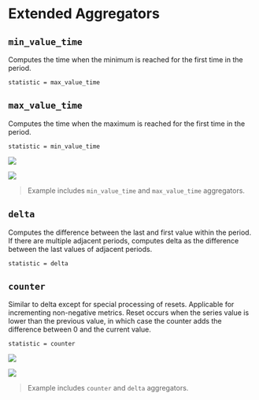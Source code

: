 # Extended Aggregators

## `min_value_time`

Computes the time when the minimum is reached for the first time in the period.

```ls
statistic = max_value_time
```

## `max_value_time`

Computes the time when the maximum is reached for the first time in the period.

```ls
statistic = min_value_time
```

![](./images/min-max-value-time.png)

[![](./images/button.png)](https://apps.axibase.com/chartlab/37cbde3d/8/)

> Example includes `min_value_time` and `max_value_time` aggregators.

## `delta`

Computes the difference between the last and first value within the period. If there are multiple adjacent periods, computes delta as the difference between the last values of adjacent periods.

```ls
statistic = delta
```

## `counter`

Similar to delta except for special processing of resets. Applicable for incrementing non-negative metrics. Reset occurs when the series value is lower than the previous value, in which case the counter adds the difference between 0 and the current value.

```ls
statistic = counter
```

![](./images/counter-delta.png)

[![](./images/button.png)](https://apps.axibase.com/chartlab/021e9dca)

> Example includes `counter` and `delta` aggregators.
